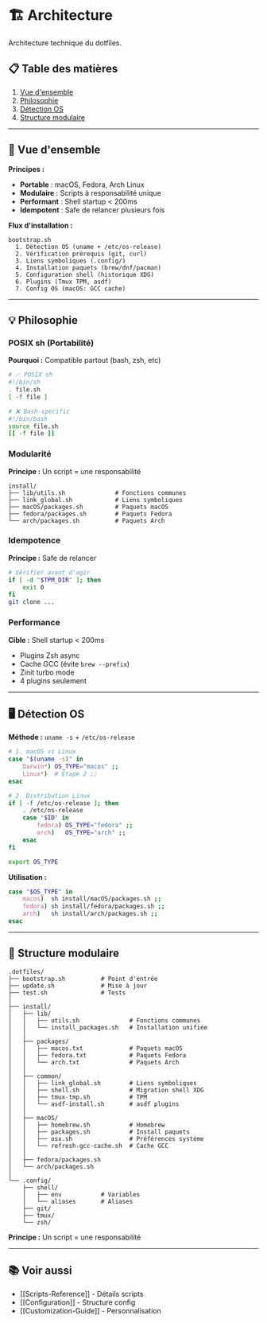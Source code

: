 # 🏗️ Architecture

Architecture technique du dotfiles.

## 📋 Table des matières

1. [Vue d'ensemble](#vue-densemble)
2. [Philosophie](#philosophie)
3. [Détection OS](#détection-os)
4. [Structure modulaire](#structure-modulaire)

---

## 🎯 Vue d'ensemble

**Principes :**
- **Portable** : macOS, Fedora, Arch Linux
- **Modulaire** : Scripts à responsabilité unique
- **Performant** : Shell startup < 200ms
- **Idempotent** : Safe de relancer plusieurs fois

**Flux d'installation :**
```
bootstrap.sh
  1. Détection OS (uname + /etc/os-release)
  2. Vérification prérequis (git, curl)
  3. Liens symboliques (.config/)
  4. Installation paquets (brew/dnf/pacman)
  5. Configuration shell (historique XDG)
  6. Plugins (Tmux TPM, asdf)
  7. Config OS (macOS: GCC cache)
```

---

## 💡 Philosophie

### POSIX sh (Portabilité)

**Pourquoi :** Compatible partout (bash, zsh, etc)

```bash
# ✅ POSIX sh
#!/bin/sh
. file.sh
[ -f file ]

# ❌ Bash-specific
#!/bin/bash
source file.sh
[[ -f file ]]
```

### Modularité

**Principe :** Un script = une responsabilité

```
install/
├── lib/utils.sh              # Fonctions communes
├── link_global.sh            # Liens symboliques
├── macOS/packages.sh         # Paquets macOS
├── fedora/packages.sh        # Paquets Fedora
└── arch/packages.sh          # Paquets Arch
```

### Idempotence

**Principe :** Safe de relancer

```bash
# Vérifier avant d'agir
if [ -d "$TPM_DIR" ]; then
    exit 0
fi
git clone ...
```

### Performance

**Cible :** Shell startup < 200ms

- Plugins Zsh async
- Cache GCC (évite `brew --prefix`)
- Zinit turbo mode
- 4 plugins seulement

---

## 🖥️ Détection OS

**Méthode :** `uname -s` + `/etc/os-release`

```bash
# 1. macOS vs Linux
case "$(uname -s)" in
    Darwin*) OS_TYPE="macos" ;;
    Linux*)  # Étape 2 ;;
esac

# 2. Distribution Linux
if [ -f /etc/os-release ]; then
    . /etc/os-release
    case "$ID" in
        fedora) OS_TYPE="fedora" ;;
        arch)   OS_TYPE="arch" ;;
    esac
fi

export OS_TYPE
```

**Utilisation :**
```bash
case "$OS_TYPE" in
    macos)  sh install/macOS/packages.sh ;;
    fedora) sh install/fedora/packages.sh ;;
    arch)   sh install/arch/packages.sh ;;
esac
```

---

## 🧩 Structure modulaire

```
.dotfiles/
├── bootstrap.sh          # Point d'entrée
├── update.sh             # Mise à jour
├── test.sh               # Tests
│
├── install/
│   ├── lib/
│   │   ├── utils.sh              # Fonctions communes
│   │   └── install_packages.sh   # Installation unifiée
│   │
│   ├── packages/
│   │   ├── macos.txt             # Paquets macOS
│   │   ├── fedora.txt            # Paquets Fedora
│   │   └── arch.txt              # Paquets Arch
│   │
│   ├── common/
│   │   ├── link_global.sh        # Liens symboliques
│   │   ├── shell.sh              # Migration shell XDG
│   │   ├── tmux-tmp.sh           # TPM
│   │   └── asdf-install.sh       # asdf plugins
│   │
│   ├── macOS/
│   │   ├── homebrew.sh           # Homebrew
│   │   ├── packages.sh           # Install paquets
│   │   ├── osx.sh                # Préférences système
│   │   └── refresh-gcc-cache.sh  # Cache GCC
│   │
│   ├── fedora/packages.sh
│   └── arch/packages.sh
│
└── .config/
    ├── shell/
    │   ├── env           # Variables
    │   └── aliases       # Aliases
    ├── git/
    ├── tmux/
    └── zsh/
```

**Principe :** Un script = une responsabilité

---

## 📚 Voir aussi

- [[Scripts-Reference]] - Détails scripts
- [[Configuration]] - Structure config
- [[Customization-Guide]] - Personnalisation

